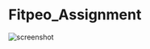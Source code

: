 # Fitpeo_Assignment

<img src="./fitpeo_coding_assignment/src/Images/homepage.png" alt="screenshot" />
